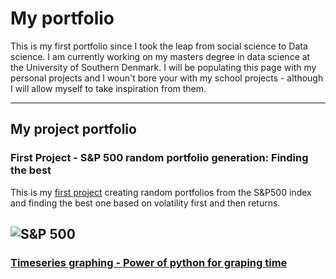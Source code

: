 # My portfolio

This is my first portfolio since I took the leap from social science to Data science. I am currently working on my masters degree in data science at the University of Southern Denmark. I will be populating this page with my personal projects and I woun't bore your with my school projects - although I will allow myself to take inspiration from them.

---
## My project portfolio

### First Project - S&P 500 random portfolio generation: Finding the best
This is my [first project](https://eirikurjonsson.github.io/pages/page1/StockRandom) creating random portfolios from the S&P500 index and finding the best one based on volatility first and then returns.

![S&P 500](https://external-content.duckduckgo.com/iu/?u=http%3A%2F%2F2.bp.blogspot.com%2F-HKPFrAmxxWo%2FThY1c_Up3NI%2FAAAAAAAAAeM%2FYdaqC8GzcIc%2Fs1600%2FStandardAndPoors500Logo.jpeg&f=1&nofb=1)
---

### [Timeseries graphing - Power of python for graping time](https://eirikurjonsson.github.io/pages/page2/timeseriesplots)



